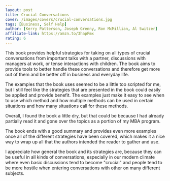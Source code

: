 ```yaml
---
layout: post
title: Crucial Conversations
cover: /images/covers/crucial-conversations.jpg
tags: [Business, Self Help]
author: [Kerry Patterson, Joseph Grenny, Ron McMillian, Al Switzer]
affiliate-link: https://amzn.to/3hapFmx
rating: 6
---
```


This book provides helpful strategies for taking on all types of crucial conversations from important talks with a partner, discussions with managers at work, or tense interactions with children. The book aims to provide tools to better handle these conversations and therefore get more out of them and be better off in business and everyday life.

The examples that the book uses seemed to be a little too scripted for me, but I still feel like the strategies that are presented in the book could easily be applied and provide benefit. The examples just make it easy to see when to use which method and how multiple methods can be used in certain situations and how many situations call for these methods.

Overall, I found the book a little dry, but that could be because I had already partially read it and gone over the topics as a portion of my MBA program.

The book ends with a good summary and provides even more examples once all of the different strategies have been covered, which makes it a nice way to wrap up all that the authors intended the reader to gather and use.

I appreciate how general the book and its strategies are, because they can be useful in all kinds of conversations, especially in our modern climate where even basic discussions tend to become "crucial" and people tend to be more hostile when entering conversations with other on many different subjects.

